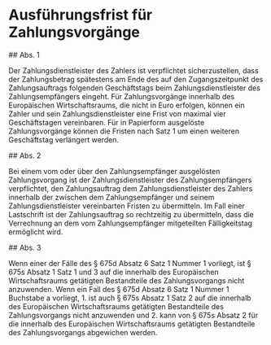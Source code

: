 # Ausführungsfrist für Zahlungsvorgänge



\#\# Abs. 1

 Der Zahlungsdienstleister des Zahlers ist verpflichtet sicherzustellen, dass der Zahlungsbetrag spätestens am Ende des auf den Zugangszeitpunkt des Zahlungsauftrags folgenden Geschäftstags beim Zahlungsdienstleister des Zahlungsempfängers eingeht. Für Zahlungsvorgänge innerhalb des Europäischen Wirtschaftsraums, die nicht in Euro erfolgen, können ein Zahler und sein Zahlungsdienstleister eine Frist von maximal vier Geschäftstagen vereinbaren. Für in Papierform ausgelöste Zahlungsvorgänge können die Fristen nach Satz 1 um einen weiteren Geschäftstag verlängert werden.

\#\# Abs. 2

 Bei einem vom oder über den Zahlungsempfänger ausgelösten Zahlungsvorgang ist der Zahlungsdienstleister des Zahlungsempfängers verpflichtet, den Zahlungsauftrag dem Zahlungsdienstleister des Zahlers innerhalb der zwischen dem Zahlungsempfänger und seinem Zahlungsdienstleister vereinbarten Fristen zu übermitteln. Im Fall einer Lastschrift ist der Zahlungsauftrag so rechtzeitig zu übermitteln, dass die Verrechnung an dem vom Zahlungsempfänger mitgeteilten Fälligkeitstag ermöglicht wird.

\#\# Abs. 3

 Wenn einer der Fälle des § 675d Absatz 6 Satz 1 Nummer 1 vorliegt, ist § 675s Absatz 1 Satz 1 und 3 auf die innerhalb des Europäischen Wirtschaftsraums getätigten Bestandteile des Zahlungsvorgangs nicht anzuwenden. Wenn ein Fall des § 675d Absatz 6 Satz 1 Nummer 1 Buchstabe a vorliegt,  1\.
 ist auch § 675s Absatz 1 Satz 2 auf die innerhalb des Europäischen Wirtschaftsraums getätigten Bestandteile des Zahlungsvorgangs nicht anzuwenden und
 2\.
 kann von § 675s Absatz 2 für die innerhalb des Europäischen Wirtschaftsraums getätigten Bestandteile des Zahlungsvorgangs abgewichen werden.
 

